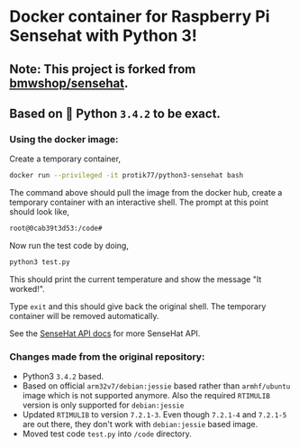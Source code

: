 # Docker container for Raspberry Pi Sensehat with Python 3!

## Note: This project is forked from [bmwshop/sensehat](https://github.com/bmwshop/sensehat).

## Based on :snake: Python `3.4.2` to be exact.

### Using the docker image:

Create a temporary container,
```bash
docker run --privileged -it protik77/python3-sensehat bash
```

The command above should pull the image from the docker hub, create a temporary container with an interactive shell. The prompt at this point should look like,
```bash
root@0cab39t3d53:/code#
```

Now run the test code by doing,
```bash
python3 test.py
```

This should print the current temperature and show the message "It worked!".

Type `exit` and this should give back the original shell. The temporary container will be removed automatically.

See the [SenseHat API docs](https://pythonhosted.org/sense-hat/) for more SenseHat API.

### Changes made from the original repository:

* Python3 `3.4.2` based.
* Based on official `arm32v7/debian:jessie` based rather than `armhf/ubuntu` image which is not supported anymore. Also the required `RTIMULIB` version is only supported for `debian:jessie`
* Updated `RTIMULIB` to version `7.2.1-3`. Even though `7.2.1-4` and `7.2.1-5` are out there, they don't work with `debian:jessie` based image.
* Moved test code `test.py` into `/code` directory.
